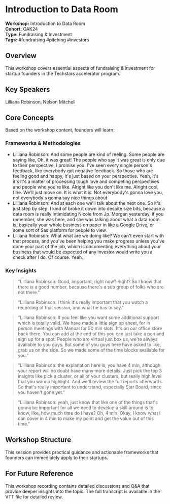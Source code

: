 # Introduction to Data Room

**Workshop:** Introduction to Data Room  
**Cohort:** OAK24  
**Type:** Fundraising & Investment  
**Tags:** #fundraising #pitching #investors

## Overview

This workshop covers essential aspects of fundraising & investment for startup founders in the Techstars accelerator program.

## Key Speakers

Lilliana Robinson, Nelson Mitchell

## Core Concepts

Based on the workshop content, founders will learn:


### Frameworks & Methodologies

- Lilliana Robinson: And some people are kind of reeling. Some people are saying like, Oh, it was great! The people who say it was great is only due to their perspective, I promise you. I've seen every single person's feedback, like everybody got negative feedback. So those who are feeling good and happy, it's just based on your perspective. Yeah, it's it's it's a matter of processing tough love and competing perspectives and people who you're like. Alright like you don't like me. Alright cool, fine. We'll just move on. It is what it is. Not everybody's gonna love you, not everybody's gonna say nice things about
- Lilliana Robinson: And at each one we'll talk about the next one. So it's just step by step. I kind of broke it down into despite size bits, because a data room is really intimidating Nicole from Jp. Morgan yesterday, if you remember, she was here, and she was talking about what a data room is, basically your whole business on paper in like a Google Drive, or some sort of Sas platform for people to view.
- Lilliana Robinson: What what are we doing like? We can't even start with that process, and you've been helping you make progress unless you've done your part of the job, which is documenting everything about your business that would be expected of any investor would write you a check after I do. Of course. Yeah.

### Key Insights

> "Lilliana Robinson: Good, important, right now? Right? So I know that there is a good number, because there's a sub group of folks who are not there."

> "Lilliana Robinson: I think it's really important that you watch a recording of that session, and what he has to say."

> "Lilliana Robinson: If you feel like you want some additional support which is totally valid. We have made a little sign up sheet, for in person meetings with Manual for 50 min slots. It's on our office store back there. You can add at the end of this you can just take a pen and sign up for a spot. People who are virtual just box us, we're always available to you guys. But some of you guys here have asked to like, grab us on the side. So we made some of the time blocks available for you."

> "Lilliana Robinson: the explanation here is, you have 4 min, although your report will no doubt have many more details. Just pick the top 3 insights like pick a cluster, or all of your clusters, but really high level that you wanna highlight. And we'll review the full reports afterwards. So that's really important to understand, especially Star Board, since you haven't gone yet."

> "Lilliana Robinson: yeah, just know that like one of the things that's gonna be important for all we need to develop a skill around is to know, like, how much time do I have? Oh, 4 min. Okay, I know what I can cover in 4 min to make my point and get the value out of this time."


## Workshop Structure

This session provides practical guidance and actionable frameworks that founders can immediately apply to their startups.

## For Future Reference

This workshop recording contains detailed discussions and Q&A that provide deeper insights into the topic. The full transcript is available in the VTT file for detailed review.
